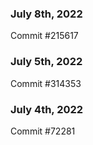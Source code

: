### July 8th, 2022

Commit #215617

### July 5th, 2022

Commit #314353


### July 4th, 2022

Commit #72281
